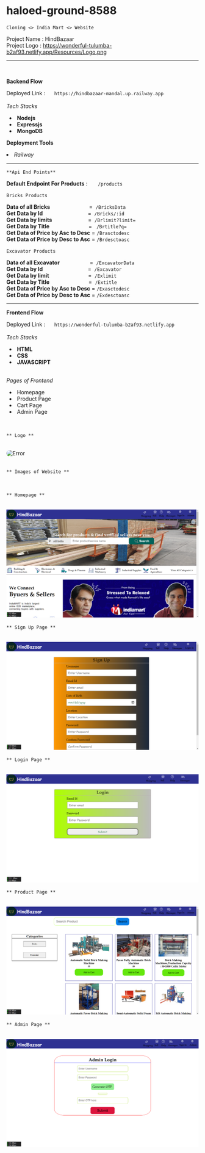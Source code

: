# haloed-ground-8588

    Cloning <> India Mart <> Website


Project Name : HindBazaar  
Project Logo : https://wonderful-tulumba-b2af93.netlify.app/Resources/Logo.png

**************************
<br>

**Backend Flow**

Deployed Link :&nbsp;&nbsp;&nbsp;&nbsp;&nbsp;&nbsp;`https://hindbazaar-mandal.up.railway.app`
<br>
<br>
*Tech Stacks*
<ul>
    <li>&nbsp;<b>Nodejs</b></li>   
    <li>&nbsp;<b>Expressjs</b></li>    
    <li>&nbsp;<b>MongoDB</b></li> 
</ul>

**Deployment Tools** <br>

<li><i>Railway</i></li>

-------------------------
 
    **Api End Points**  

<b>Default Endpoint For Products</b>  : &nbsp;&nbsp;&nbsp;&nbsp;&nbsp; `/products`


    Bricks Products

<b>Data of all Bricks</b> &nbsp;&nbsp;&nbsp;&nbsp;&nbsp;&nbsp;&nbsp;&nbsp;&nbsp;&nbsp;&nbsp;&nbsp;&nbsp;&nbsp;&nbsp;&nbsp;&nbsp;&nbsp;&nbsp;&nbsp;&nbsp;&nbsp;&nbsp;&nbsp; =&nbsp;&nbsp;`/BricksData`   
<b>Get Data by Id</b> &nbsp;&nbsp;&nbsp;&nbsp;&nbsp;&nbsp;&nbsp;&nbsp;&nbsp;&nbsp;&nbsp;&nbsp;&nbsp;&nbsp;&nbsp;&nbsp;&nbsp;&nbsp;&nbsp;&nbsp;&nbsp;&nbsp;&nbsp;&nbsp;&nbsp;&nbsp;&nbsp;&nbsp; =&nbsp;&nbsp;`/Bricks/:id`  
<b>Get Data by limits</b>&nbsp;&nbsp;&nbsp;&nbsp;&nbsp;&nbsp;&nbsp;&nbsp;&nbsp;&nbsp;&nbsp;&nbsp;&nbsp;&nbsp;&nbsp;&nbsp;&nbsp;&nbsp;&nbsp;&nbsp;&nbsp;&nbsp;&nbsp;&nbsp;=&nbsp;&nbsp;`/Brlimit?limit=`         
<b>Get Data by Title</b> &nbsp;&nbsp;&nbsp;&nbsp;&nbsp;&nbsp;&nbsp;&nbsp;&nbsp;&nbsp;&nbsp;&nbsp;&nbsp;&nbsp;&nbsp;&nbsp;&nbsp;&nbsp;&nbsp;&nbsp;&nbsp;&nbsp;&nbsp;&nbsp; = &nbsp;&nbsp;`/Brtitle?q=`     
<b>Get Data of Price by Asc to Desc</b> = `/Brasctodesc`  
<b>Get Data of Price by Desc to Asc</b> = `/Brdesctoasc`

    Excavator Products       

<b>Data of all Excavator</b> &nbsp;&nbsp;&nbsp;&nbsp;&nbsp;&nbsp;&nbsp;&nbsp;&nbsp;&nbsp;&nbsp;&nbsp;&nbsp;&nbsp;&nbsp;&nbsp;&nbsp;&nbsp;&nbsp;=&nbsp;&nbsp;`/ExcavatorData`      
<b>Get Data by Id</b>&nbsp;&nbsp;&nbsp;&nbsp;&nbsp;&nbsp;&nbsp;&nbsp;&nbsp;&nbsp;&nbsp;&nbsp;&nbsp;&nbsp;&nbsp;&nbsp;&nbsp;&nbsp;&nbsp;&nbsp;&nbsp;&nbsp;&nbsp;&nbsp;&nbsp;&nbsp;&nbsp;&nbsp;&nbsp; =&nbsp;&nbsp;`/Excavator`         
<b>Get Data by limit</b>&nbsp;&nbsp;&nbsp;&nbsp;&nbsp;&nbsp;&nbsp;&nbsp;&nbsp;&nbsp;&nbsp;&nbsp;&nbsp;&nbsp;&nbsp;&nbsp;&nbsp;&nbsp;&nbsp;&nbsp;&nbsp;&nbsp;&nbsp;&nbsp;&nbsp; =&nbsp;&nbsp;`/Exlimit`         
<b>Get Data by Title</b>&nbsp;&nbsp;&nbsp;&nbsp;&nbsp;&nbsp;&nbsp;&nbsp;&nbsp;&nbsp;&nbsp;&nbsp;&nbsp;&nbsp;&nbsp;&nbsp;&nbsp;&nbsp;&nbsp;&nbsp;&nbsp;&nbsp;&nbsp;&nbsp;&nbsp; =&nbsp;&nbsp;`/Extitle`     
<b>Get Data of Price by Asc to Desc</b> = `/Exasctodesc`  
<b>Get Data of Price by Desc to Asc</b> = `/Exdesctoasc` 



--------------------------


**Frontend Flow**

Deployed Link :&nbsp;&nbsp;&nbsp;&nbsp;&nbsp;&nbsp;`https://wonderful-tulumba-b2af93.netlify.app`
<br>
<br>
*Tech Stacks*
<ul>
    <li>&nbsp;<b>HTML</b></li>   
    <li>&nbsp;<b>CSS</b></li>    
    <li>&nbsp;<b>JAVASCRIPT</b></li> 
</ul>
<br>
<i>Pages of Frontend</i>
<br>
<ul>
    <li>&nbsp;Homepage</li>   
    <li>&nbsp;Product Page</li>    
    <li>&nbsp;Cart Page</li>
    <li>&nbsp;Admin Page</li>
</ul>

<br>
      
    ** Logo **

<br>

<img width="40%" style="border-radius:100px" src="https://wonderful-tulumba-b2af93.netlify.app/Resources/Logo.png" alt="Error">

<br>

<br>

    ** Images of Website **


<br>

    ** Homepage **

<br>
<img src="Frontend/Resources/first.png" alt="Error">

<br>

    ** Sign Up Page **

<br>
<img src="Frontend/Resources/second.png" alt="Error">

<br>

    ** Login Page **

<br>
<img src="Frontend/Resources/third.png" alt="Error">

<br>

    ** Product Page **

<br>
<img src="Frontend/Resources/fourth.png" alt="Error">

<br>

    ** Admin Page **

<br>
<img src="Frontend/Resources/fifth.png" alt="Error">